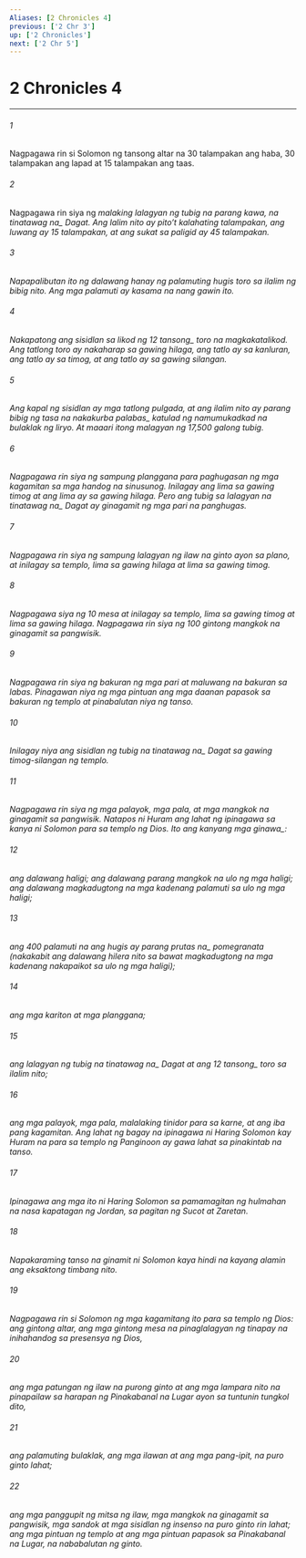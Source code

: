 ```yaml
---
Aliases: [2 Chronicles 4]
previous: ['2 Chr 3']
up: ['2 Chronicles']
next: ['2 Chr 5']
---
```

# 2 Chronicles 4

***






















###### 1 










Nagpagawa rin si Solomon ng tansong altar na 30 talampakan ang haba, 30 talampakan ang lapad at 15 talampakan ang taas. 





















###### 2 










Nagpagawa rin siya ng <i class="trans-change">malaking lalagyan ng tubig na parang kawa, na tinatawag na_ Dagat. Ang lalim nito ay pitoʼt kalahating talampakan, ang luwang ay 15 talampakan, at ang sukat sa paligid ay 45 talampakan. 





















###### 3 










Napapalibutan ito ng dalawang hanay ng palamuting hugis toro sa ilalim ng bibig nito. Ang mga palamuti ay kasama na nang gawin ito. 





















###### 4 










Nakapatong ang sisidlan sa likod ng 12 <i class="trans-change">tansong_ toro na magkakatalikod. Ang tatlong toro ay nakaharap sa gawing hilaga, ang tatlo ay sa kanluran, ang tatlo ay sa timog, at ang tatlo ay sa gawing silangan. 





















###### 5 










Ang kapal ng sisidlan ay mga tatlong pulgada, at ang ilalim nito ay parang bibig ng tasa <i class="trans-change">na nakakurba palabas_ katulad ng namumukadkad na bulaklak ng liryo. At maaari itong malagyan ng 17,500 galong tubig. 





















###### 6 










Nagpagawa rin siya ng sampung planggana para paghugasan ng mga kagamitan sa mga handog na sinusunog. Inilagay ang lima sa gawing timog at ang lima ay sa gawing hilaga. Pero ang <i class="trans-change">tubig sa lalagyan na tinatawag na_ Dagat ay ginagamit ng mga pari na panghugas. 





















###### 7 










Nagpagawa rin siya ng sampung lalagyan ng ilaw na ginto ayon sa plano, at inilagay sa templo, lima sa gawing hilaga at lima sa gawing timog. 





















###### 8 










Nagpagawa siya ng 10 mesa at inilagay sa templo, lima sa gawing timog at lima sa gawing hilaga. Nagpagawa rin siya ng 100 gintong mangkok na ginagamit sa pangwisik. 





















###### 9 










Nagpagawa rin siya ng bakuran ng mga pari at maluwang na bakuran sa labas. Pinagawan niya ng mga pintuan ang mga daanan papasok sa bakuran ng templo at pinabalutan niya ng tanso. 





















###### 10 










Inilagay niya ang <i class="trans-change">sisidlan ng tubig na tinatawag na_ Dagat sa gawing timog-silangan ng templo. 





















###### 11 










Nagpagawa rin siya ng mga palayok, mga pala, at mga mangkok na ginagamit sa pangwisik. Natapos ni Huram ang lahat ng ipinagawa sa kanya ni Solomon para sa templo ng Dios. <i class="trans-change">Ito ang kanyang mga ginawa_: 





















###### 12 










ang dalawang haligi; ang dalawang parang mangkok na ulo ng mga haligi; ang dalawang magkadugtong na mga kadenang palamuti sa ulo ng mga haligi; 





















###### 13 










ang 400 <i class="trans-change">palamuti na ang hugis ay parang prutas na_ pomegranata (nakakabit ang dalawang hilera nito sa bawat magkadugtong na mga kadenang nakapaikot sa ulo ng mga haligi); 





















###### 14 










ang mga kariton at mga planggana; 





















###### 15 










ang <i class="trans-change">lalagyan ng tubig na tinatawag na_ Dagat at ang 12 <i class="trans-change">tansong_ toro sa ilalim nito; 





















###### 16 










ang mga palayok, mga pala, malalaking tinidor para sa karne, at ang iba pang kagamitan. Ang lahat ng bagay na ipinagawa ni Haring Solomon kay Huram na para sa templo ng Panginoon ay gawa lahat sa pinakintab na tanso. 





















###### 17 










Ipinagawa ang mga ito ni Haring Solomon sa pamamagitan ng hulmahan na nasa kapatagan ng Jordan, sa pagitan ng Sucot at Zaretan. 





















###### 18 










Napakaraming tanso na ginamit ni Solomon kaya hindi na kayang alamin ang eksaktong timbang nito. 





















###### 19 










Nagpagawa rin si Solomon ng mga kagamitang ito para sa templo ng Dios: ang gintong altar, ang mga gintong mesa na pinaglalagyan ng tinapay na inihahandog sa presensya ng Dios, 





















###### 20 










ang mga patungan ng ilaw na purong ginto at ang mga lampara nito na pinapailaw sa harapan ng Pinakabanal na Lugar ayon sa tuntunin tungkol dito, 





















###### 21 










ang palamuting bulaklak, ang mga ilawan at ang mga pang-ipit, na puro ginto lahat; 





















###### 22 










ang mga panggupit ng mitsa ng ilaw, mga mangkok na ginagamit sa pangwisik, mga sandok at mga sisidlan ng insenso na puro ginto rin lahat; ang mga pintuan ng templo at ang mga pintuan papasok sa Pinakabanal na Lugar, na nababalutan ng ginto.
